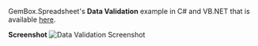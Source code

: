 GemBox.Spreadsheet's **Data Validation** example in C# and VB.NET that is available [here](https://www.gemboxsoftware.com/spreadsheet/examples/excel-data-validation/106).

**Screenshot**
![Data Validation Screenshot](https://www.gemboxsoftware.com/Spreadsheet/Examples/Content/AdvancedFeatures/DataValidation/DataValidation.png)